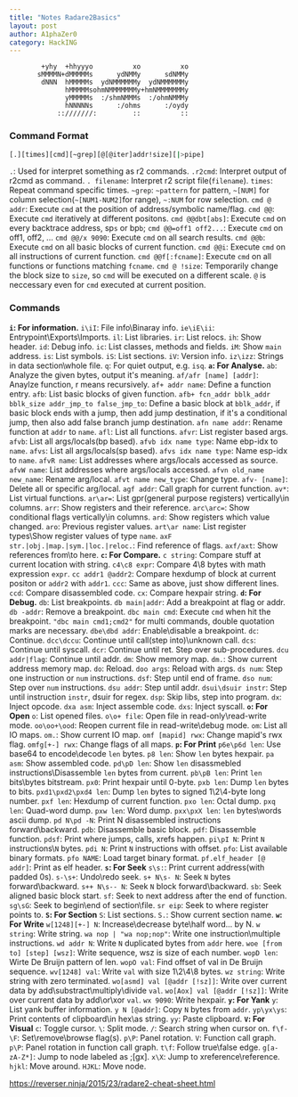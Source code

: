```yaml
---
title: "Notes Radare2Basics"
layout: post
author: A1phaZer0
category: HackING
---
```


            +yhy  +hhyyyo          xo          xo
           sMMMMN+dMMMMMs      ydNMMy      sdNMMy
            dNNN  hMMMMMs  ydNMMMMMMy  ydNMMMMMMy
                  hMMMMMsohmNMMMMMMMy+hmNMMMMMMMy
                  yMMMMMs  :/shmNMMMs  :/ohmNMMMy
                  hNNNNNs      :/ohms      :/oydy
                ::///////:         ::          ::
<!--more-->
### Command Format ###
```bash
[.][times][cmd][~grep][@[@iter]addr!size][|>pipe]
```
`.`: Used for interpret something as r2 commands.
`.r2cmd`: Interpret output of r2cmd as command.
`. filename`: Interpret r2 script file(`filename`).
`times`: Repeat command specific times.
`~grep`: `~pattern` for pattern, `~[NUM]` for column selection(`~[NUM1-NUM2]`for range), `~:NUM` for row selection.
`cmd @ addr`: Execute `cmd` at the position of address/symbolic name/flag.
`cmd @@`: Execute `cmd` iteratively at different positons.
`cmd @@dbt[abs]`: Execute `cmd` on every backtrace address, sp`s` or bp`b`;
`cmd @@=off1 off2...`: Execute `cmd` on off1, off2, ...
`cmd @@/x 9090`: Execute `cmd` on all search results.
`cmd @@b`: Execute `cmd` on all basic blocks of current function.
`cmd @@i`: Execute `cmd` on all instructions of current function.
`cmd @@f[:fcname]`: Execute `cmd` on all functions or functions matching `fcname`.
`cmd @ !size`: Temporarily change the block size to `size`, so `cmd` will be executed on a different scale. `@` is neccessary even for `cmd` executed at current position.
### Commands ###
**`i`: For information.**
`i\iI`: File info\Binaray info.
`ie\iE\ii`: Entrypoint\Exports\Imports.
`il`: List libraries.
`ir`: List relocs.
`ih`: Show header.
`id`: Debug info.
`ic`: List classes, methods and fields.
`iM`: Show `main` address.
`is`: List symbols.
`iS`: List sections.
`iV`: Version info.
`iz\izz`: Strings in data section\whole file.
`q`: For quiet output, e.g. `isq`.
**`a`: For Analyse.**
`ab`: Analyze the given bytes, output it's meaning.
`af/afr [name] [addr]`: Anaylze function, r means recursively.
`af+ addr name`: Define a function entry.
`afb`: List basic blocks of given function.
`afb+ fcn_addr bblk_addr bblk_size addr_jmp_to false_jmp_to`: Define a basic block at `bblk_addr`, if basic block ends with a jump, then add jump destination, if it's a conditional jump, then also add false branch jump destination.
`afn name addr`: Rename function at `addr` to `name`.
`afl`: List all functions.
`afvr`: List register based args.
`afvb`: List all args/locals(bp based).
`afvb idx name type`: Name ebp-idx to `name`.
`afvs`: List all args/locals(sp based).
`afvs idx name type`: Name esp-idx to `name`.
`afvR name`: List addresses where args/locals accessed as source.
`afvW name`: List addresses where args/locals accessed.
`afvn old_name new_name`: Rename arg/local.
`afvt name new_type`: Change type.
`afv- [name]`: Delete all or specific arg/local.
`agf addr`: Call graph for current function.
`av*`: List virtual functions.
`ar\ar=`: List gpr(general purpose registers) vertically\in columns.
`arr`: Show registers and their reference.
`arc\arc=`: Show conditional flags vertically\in columns.
`ard`: Show registers which value changed.
`aro`: Previous register values.
`art\ar name`: List register types\Show register values of type `name`.
`axF str.|obj.|map.|sym.|loc.|reloc.`: Find reference of flags.
`axf/axt`: Show references from\to here.
**`c`: For Compare.**
`c string`: Compare stuff at current location with string.
`c4\c8 expr`: Compare 4\8 bytes with math expression `expr`.
`cc addr1 @addr2`: Compare hexdump of block at current positon or `addr2` with `addr1`. 
`ccc`: Same as above, just show different lines.
`ccd`: Compare disassembled code.
`cx`: Compare hexpair string.
**`d`: For Debug.**
`db`: List breakpoints.
`db main|addr`: Add a breakpoint at flag or addr.
`db -addr`: Remove a breakpoint.
`dbc main cmd`: Execute `cmd` when hit the breakpoint. `"dbc main cmd1;cmd2"` for multi commands, double quotation marks are necessary.
`dbe\dbd addr`: Enable\disable a breakpoint.
`dc`: Continue.
`dcc\dccu`: Continue until call(step into)\unknown call.
`dcs`: Continue until syscall.
`dcr`: Continue until ret. Step over sub-procedures.
`dcu addr|flag`: Continue until addr.
`dm`: Show memory map.
`dm.`: Show current address memory map.
`do`: Reload.
`doo args`: Reload with args.
`ds num`: Step one instruction or `num` instructions.
`dsf`: Step until end of frame.
`dso num`: Step over `num` instructions.
`dsu addr`: Step until addr.
`dsui\dsuir instr`: Step until instruction `instr`, dsuir for regex.
`dsp`: Skip libs, step into program.
`dx`: Inject opcode.
`dxa asm`: Inject assemble code.
`dxs`: Inject syscall.
**`o`: For Open**
`o`: List opened files.
`o\o+ file`: Open file in read-only\read-write mode.
`oo\oo+\ood`: Reopen current file in read-write\debug mode.
`om`: List all IO maps.
`om.`: Show current IO map.
`omf [mapid] rwx`: Change mapid's rwx flag.
`omfg[+-] rwx`: Change flags of all maps.
**`p`: For Print**
`p6e\p6d len`: Use base64 to encode\decode `len` bytes.
`p8 len`: Show `len` bytes hexpair.
`pa asm`: Show assembled code.
`pd\pD len`: Show `len` disassmebled instructions\Disassemble `len` bytes from current.
`pb\pB len`: Print `len` bits\bytes bitstream.
`px0`: Print hexpair until 0-byte.
`pxb len`: Dump `len` bytes to bits.
`pxd1\pxd2\pxd4 len`: Dump `len` bytes to signed 1\2\4-byte long number. 
`pxf len`: Hexdump of current function.
`pxo len`: Octal dump.
`pxq len`: Quad-word dump.
`pxw len`: Word dump.
`pxx\pxX len`: `len` bytes\words ascii dump. 
`pd N\pd -N`: Print N disassembled instructions forward\backward.
`pdb`: Disassemble basic block.
`pdf`: Disassemble function.
`pdsf`: Print where jumps, calls, xrefs happen.
`pi\pI N`: Print `N` instructions\\`N` bytes.
`pdi N`: Print `N` instructions with offset.
`pfo`: List available binary formats.
`pfo NAME`: Load target binary format.
`pf.elf_header [@ addr]`: Print as elf header.
**`s`: For Seek**
`s\s:`: Print current address(with padded 0s).
`s-\s+`: Undo\redo seek.
`s+ N\s- N`: Seek `N` bytes forward\backward.
`s++ N\s-- N`: Seek `N` block forward\backward.
`sb`: Seek aligned basic block start.
`sf`: Seek to next address after the end of function.
`sg\sG`: Seek to begin\end of section\file.
`sr eip`: Seek to where register points to.
**`S`: For Section**
`S`: List sections.
`S.`: Show current section name.
**`w`: For Write**
`w[1248][+-] N`: Increase\decrease byte\half word\... by N.
`w string`: Write string.
`wa nop | "wa nop;nop"`: Write one instruction\multiple instructions.
`wd addr N`: Write `N` duplicated bytes from `addr` here.
`woe [from to] [step] [wsz]`: Write sequence, wsz is size of each number.
`wopD len`: Wirte De Bruijn pattern of len.
`wopO val`: Find offset of val in De Bruijn sequence.
`wv[1248] val`: Write `val` with size 1\2\4\8 bytes.
`wz string`: Write string with zero terminated.
`wo[asmd] val [@addr [!sz]]`: Write over current data by add\substract\multiply\divide `val`.
`wo[Aox] val [@addr [!sz]]`: Write over current data by add\or\xor `val`.
`wx 9090`: Write hexpair.
**`y`: For Yank**
`y`: List yank buffer information.
`y N [@addr]`: Copy `N` bytes from `addr`.
`yp\yx\ys`: Print contents of clipboard\in hex\as string.
`yy`: Paste clipboard.
**`V`: For Visual**
`c`: Toggle cursor.
`\`: Split mode.
`/`: Search string when cursor on.
`f\f-\F`: Set\remove\browse flag(s).
`p\P`: Panel rotation.
`V`: Function call graph.
`p\P`: Panel rotation in function call graph.
`t\f`: Follow true\false edge.
`g[a-zA-Z*]`: Jump to node labeled as ;[gx].
`x\X`: Jump to xreference\reference.
`hjkl`: Move around.
`HJKL`: Move node.


https://reverser.ninja/2015/23/radare2-cheat-sheet.html

